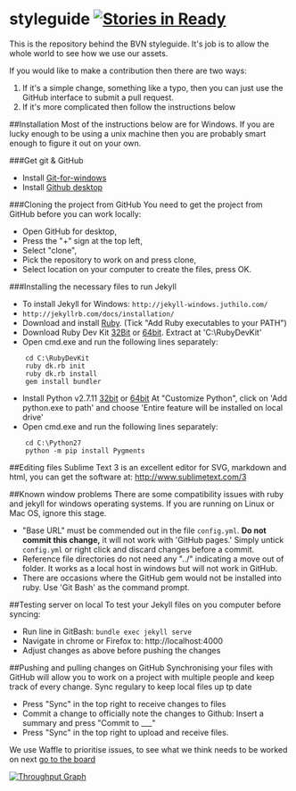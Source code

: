 # styleguide [![Stories in Ready](https://badge.waffle.io/bvn-architecture/styleguide.png?label=ready&title=Ready)](http://waffle.io/bvn-architecture/styleguide)

This is the repository behind the BVN styleguide. It's job is to allow the whole world to see how we use our assets.

If you would like to make a contribution then there are two ways:

1. If it's a simple change, something like a typo, then you can just use the GitHub interface to submit a pull request.
2. If it's more complicated then follow the instructions below

##Installation
Most of the instructions below are for Windows. If you are lucky enough to be using a unix machine then you are probably smart enough to figure it out on your own.

###Get git & GitHub
* Install [Git-for-windows](https://git-scm.com/download/win)
* Install [Github desktop](https://desktop.github.com/)

###Cloning the project from GitHub
You need to get the project from GitHub before you can work locally:
* Open GitHub for desktop,
* Press the "+" sign at the top left,
* Select "clone",
* Pick the repository to work on and press clone,
* Select location on your computer to create the files, press OK.

###Installing the necessary files to run Jekyll
* To install Jekyll for Windows: `http://jekyll-windows.juthilo.com/`
* `http://jekyllrb.com/docs/installation/`
* Download and install [Ruby](https://cache.ruby-lang.org/pub/ruby/2.0/ruby-2.0.0-p647.tar.gz "Title"). (Tick "Add Ruby executables to your PATH")
* Download Ruby Dev Kit [32Bit](dl.bintray.com/oneclick/rubyinstaller/DevKit-mingw64-32-4.7.2-20130224-1151-sfx.exe) or [64bit](dl.bintray.com/oneclick/rubyinstaller/DevKit-mingw64-64-4.7.2-20130224-1432-sfx.exe). Extract at 'C:\RubyDevKit\'
* Open cmd.exe and run the following lines separately: 
```
    cd C:\RubyDevKit
    ruby dk.rb init
    ruby dk.rb install
    gem install bundler
```
* Install Python v2.7.11 [32bit](https://www.python.org/ftp/python/2.7.11/python-2.7.11.msi) or [64bit](https://www.python.org/ftp/python/2.7.11/python-2.7.11.amd64.msi) At "Customize Python", click on 'Add python.exe to path' and choose 'Entire feature will be installed on local drive'
* Open cmd.exe and run the following lines separately:
```
    cd C:\Python27
    python -m pip install Pygments
```    

##Editing files
Sublime Text 3 is an excellent editor for SVG, markdown and html, you can get the software at: http://www.sublimetext.com/3

##Known window problems
There are some compatibility issues with ruby and jekyll for windows operating systems. If you are running on Linux or Mac OS, ignore this stage.
* "Base URL" must be commended out in the file `config.yml`. **Do not commit this change,** it will not work with 'GitHub pages.' Simply untick `config.yml` or right click and discard changes before a commit.
* Reference file directories do not need any "../" indicating a move out of folder. It works as a local host in windows but will not work in GitHub.
* There are occasions where the GitHub gem would not be installed into ruby. Use 'Git Bash' as the command prompt.

##Testing server on local
To test your Jekyll files on you computer before syncing:
* Run line in GitBash: `bundle exec jekyll serve`
* Navigate in chrome or Firefox to: http://localhost:4000
* Adjust changes as above before pushing the changes


##Pushing and pulling changes on GitHub
Synchronising your files with GitHub will allow you to work on a project with multiple people and keep track of every change. Sync regulary to keep local files up tp date
* Press "Sync" in the top right to receive changes to files
* Commit a change to officially note the changes to Github: Insert a summary and press "Commit to ___"
* Press "Sync" in the top right to upload and receive files.

We use Waffle to prioritise issues, to see what we think needs to be worked on next [go to the board](https://waffle.io/bvn-architecture/styleguide)

[![Throughput Graph](https://graphs.waffle.io/bvn-architecture/styleguide/throughput.svg)](https://waffle.io/bvn-architecture/styleguide/metrics)
